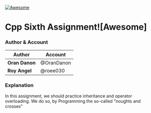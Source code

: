 [![Awesome](https://awesome.re/badge.svg)](https://awesome.re)
# Cpp Sixth Assignment![Awesome]

### Author & Account

| Author  | Account |
| ------------- | ------------- |
| **Oran Danon**  | @OranDanon  |
| **Roy Angel**  | @roee030  |

### Explanation

In this assignment, we should practice inheritance and operator overloading. We do so, by Programming the so-called "noughts and crosses"
